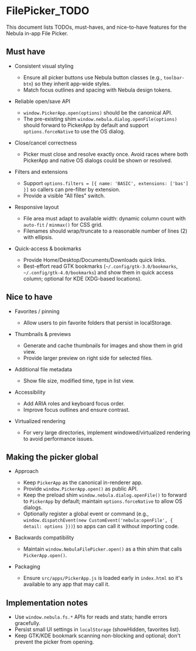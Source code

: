 # FilePicker_TODO

This document lists TODOs, must-haves, and nice-to-have features for the Nebula in-app File Picker.

## Must have

- Consistent visual styling
  - Ensure all picker buttons use Nebula button classes (e.g., `toolbar-btn`) so they inherit app-wide styles.
  - Match focus outlines and spacing with Nebula design tokens.

- Reliable open/save API
  - `window.PickerApp.open(options)` should be the canonical API.
  - The pre-existing shim `window.nebula.dialog.openFile(options)` should forward to PickerApp by default and support `options.forceNative` to use the OS dialog.

- Close/cancel correctness
  - Picker must close and resolve exactly once. Avoid races where both PickerApp and native OS dialogs could be shown or resolved.

- Filters and extensions
  - Support `options.filters = [{ name: 'BASIC', extensions: ['bas'] }]` so callers can pre-filter by extension.
  - Provide a visible "All files" switch.

- Responsive layout
  - File area must adapt to available width: dynamic column count with `auto-fit` / `minmax()` for CSS grid.
  - Filenames should wrap/truncate to a reasonable number of lines (2) with ellipsis.

- Quick-access & bookmarks
  - Provide Home/Desktop/Documents/Downloads quick links.
  - Best-effort read GTK bookmarks (`~/.config/gtk-3.0/bookmarks`, `~/.config/gtk-4.0/bookmarks`) and show them in quick access column; optional for KDE (XDG-based locations).

## Nice to have

- Favorites / pinning
  - Allow users to pin favorite folders that persist in localStorage.

- Thumbnails & previews
  - Generate and cache thumbnails for images and show them in grid view.
  - Provide larger preview on right side for selected files.

- Additional file metadata
  - Show file size, modified time, type in list view.

- Accessibility
  - Add ARIA roles and keyboard focus order.
  - Improve focus outlines and ensure contrast.

- Virtualized rendering
  - For very large directories, implement windowed/virtualized rendering to avoid performance issues.

## Making the picker global

- Approach
  - Keep `PickerApp` as the canonical in-renderer app.
  - Provide `window.PickerApp.open()` as public API.
  - Keep the preload shim `window.nebula.dialog.openFile()` to forward to `PickerApp` by default; maintain `options.forceNative` to allow OS dialogs.
  - Optionally register a global event or command (e.g., `window.dispatchEvent(new CustomEvent('nebula:openFile', { detail: options }))`) so apps can call it without importing code.

- Backwards compatibility
  - Maintain `window.NebulaFilePicker.open()` as a thin shim that calls `PickerApp.open()`.

- Packaging
  - Ensure `src/apps/PickerApp.js` is loaded early in `index.html` so it's available to any app that may call it.

## Implementation notes

- Use `window.nebula.fs.*` APIs for reads and stats; handle errors gracefully.
- Persist small UI settings in `localStorage` (showHidden, favorites list).
- Keep GTK/KDE bookmark scanning non-blocking and optional; don't prevent the picker from opening.


